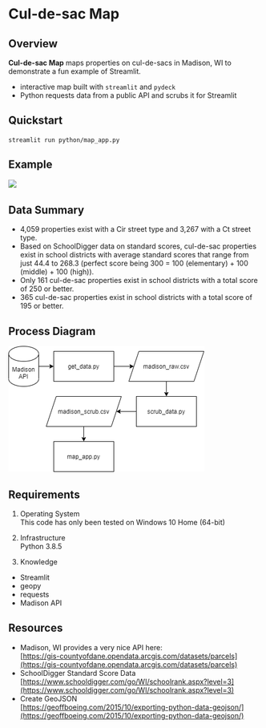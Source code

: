 # Cul-de-sac Map

## Overview

<b>Cul-de-sac Map</b> maps properties on cul-de-sacs in Madison, WI to demonstrate a fun example of Streamlit.
<br>
* interactive map built with <code>streamlit</code> and <code>pydeck</code>
* Python requests data from a public API and scrubs it for Streamlit

## Quickstart

	streamlit run python/map_app.py

## Example

![](demo/example.gif)

## Data Summary

* 4,059 properties exist with a Cir street type and 3,267 with a Ct street type.
* Based on SchoolDigger data on standard scores, cul-de-sac properties exist in school districts with average standard scores that range from just 44.4 to 268.3 (perfect score being 300 = 100 (elementary) + 100 (middle) + 100 (high)).
* Only 161 cul-de-sac properties exist in school districts with a total score of 250 or better.
* 365 cul-de-sac properties exist in school districts with a total score of 195 or better.

## Process Diagram

![](demo/process-diagram.png)

## Requirements

1. Operating System<br>
This code has only been tested on Windows 10 Home (64-bit)

2. Infrastructure<br>
Python 3.8.5

3. Knowledge<br>
- Streamlit
- geopy
- requests
- Madison API

## Resources

* Madison, WI provides a very nice API here:<br>
[https://gis-countyofdane.opendata.arcgis.com/datasets/parcels](https://gis-countyofdane.opendata.arcgis.com/datasets/parcels)
* SchoolDigger Standard Score Data<br>
[https://www.schooldigger.com/go/WI/schoolrank.aspx?level=3](https://www.schooldigger.com/go/WI/schoolrank.aspx?level=3)
* Create GeoJSON<br>
[https://geoffboeing.com/2015/10/exporting-python-data-geojson/](https://geoffboeing.com/2015/10/exporting-python-data-geojson/)

